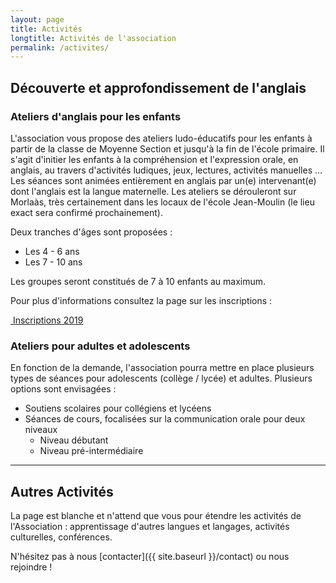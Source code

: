 ```yaml
---
layout: page
title: Activités
longtitle: Activités de l'association
permalink: /activites/
---
```


## Découverte et approfondissement de l'anglais

### Ateliers d'anglais pour les enfants

L'association vous propose des ateliers ludo-éducatifs pour les enfants à partir
de la classe de Moyenne Section et jusqu'à la fin de l'école primaire.
Il s'agit d'initier les enfants à la compréhension et l'expression orale,
en anglais, au travers d'activités ludiques, jeux, lectures, activités manuelles ...
Les séances sont animées entièrement en anglais par un(e) intervenant(e) dont
l'anglais est la langue maternelle. Les ateliers se dérouleront sur Morlaàs,
très certainement dans les locaux de l'école Jean-Moulin (le lieu exact sera confirmé
prochainement).

Deux tranches d'âges sont proposées :
* Les 4 - 6 ans
* Les 7 - 10 ans

Les groupes seront constitués de 7 à 10 enfants au maximum.

Pour plus d'informations consultez la page sur les inscriptions :

<p>
    <a href="{{ site.baseurl }}{% post_url 2018-11-10-inscription2019 %}" role="button" class="btn btn-lg btn-success" aria-label="Remove">
        <span class="far fa-check-circle" aria-hidden="true"></span>
        &nbsp;Inscriptions 2019
    </a>
</p>

### Ateliers pour adultes et adolescents

En fonction de la demande, l'association pourra mettre en place plusieurs types
de séances pour adolescents (collège / lycée) et adultes. Plusieurs options
sont envisagées :

* Soutiens scolaires pour collégiens et lycéens
* Séances de cours, focalisées sur la communication orale pour deux niveaux
    * Niveau débutant
    * Niveau pré-intermédiaire

---

## Autres Activités

La page est blanche et n'attend que vous pour étendre les activités de
l'Association : apprentissage d'autres langues et langages, activités culturelles,
conférences.

N'hésitez pas à nous [contacter]({{ site.baseurl }}/contact) ou nous rejoindre !

